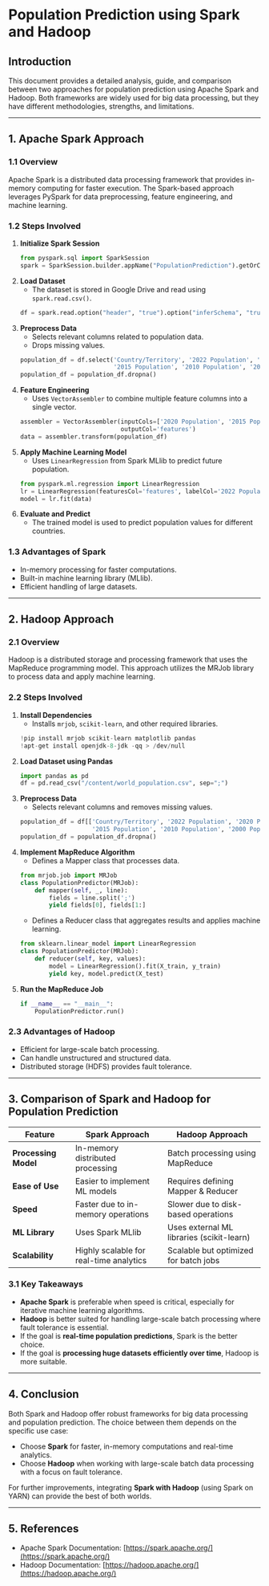 # Population Prediction using Spark and Hadoop

## Introduction
This document provides a detailed analysis, guide, and comparison between two approaches for population prediction using Apache Spark and Hadoop. Both frameworks are widely used for big data processing, but they have different methodologies, strengths, and limitations.

---

## **1. Apache Spark Approach**

### **1.1 Overview**
Apache Spark is a distributed data processing framework that provides in-memory computing for faster execution. The Spark-based approach leverages PySpark for data preprocessing, feature engineering, and machine learning.

### **1.2 Steps Involved**
1. **Initialize Spark Session**
   ```python
   from pyspark.sql import SparkSession
   spark = SparkSession.builder.appName("PopulationPrediction").getOrCreate()
   ```
2. **Load Dataset**
   - The dataset is stored in Google Drive and read using `spark.read.csv()`.
   ```python
   df = spark.read.option("header", "true").option("inferSchema", "true").csv(file_path)
   ```
3. **Preprocess Data**
   - Selects relevant columns related to population data.
   - Drops missing values.
   ```python
   population_df = df.select('Country/Territory', '2022 Population', '2020 Population',
                             '2015 Population', '2010 Population', '2000 Population')
   population_df = population_df.dropna()
   ```
4. **Feature Engineering**
   - Uses `VectorAssembler` to combine multiple feature columns into a single vector.
   ```python
   assembler = VectorAssembler(inputCols=['2020 Population', '2015 Population', '2010 Population', '2000 Population'],
                               outputCol='features')
   data = assembler.transform(population_df)
   ```
5. **Apply Machine Learning Model**
   - Uses `LinearRegression` from Spark MLlib to predict future population.
   ```python
   from pyspark.ml.regression import LinearRegression
   lr = LinearRegression(featuresCol='features', labelCol='2022 Population')
   model = lr.fit(data)
   ```
6. **Evaluate and Predict**
   - The trained model is used to predict population values for different countries.

### **1.3 Advantages of Spark**
- In-memory processing for faster computations.
- Built-in machine learning library (MLlib).
- Efficient handling of large datasets.

---

## **2. Hadoop Approach**

### **2.1 Overview**
Hadoop is a distributed storage and processing framework that uses the MapReduce programming model. This approach utilizes the MRJob library to process data and apply machine learning.

### **2.2 Steps Involved**
1. **Install Dependencies**
   - Installs `mrjob`, `scikit-learn`, and other required libraries.
   ```python
   !pip install mrjob scikit-learn matplotlib pandas
   !apt-get install openjdk-8-jdk -qq > /dev/null
   ```
2. **Load Dataset using Pandas**
   ```python
   import pandas as pd
   df = pd.read_csv("/content/world_population.csv", sep=";")
   ```
3. **Preprocess Data**
   - Selects relevant columns and removes missing values.
   ```python
   population_df = df[['Country/Territory', '2022 Population', '2020 Population',
                       '2015 Population', '2010 Population', '2000 Population']]
   population_df = population_df.dropna()
   ```
4. **Implement MapReduce Algorithm**
   - Defines a Mapper class that processes data.
   ```python
   from mrjob.job import MRJob
   class PopulationPredictor(MRJob):
       def mapper(self, _, line):
           fields = line.split(';')
           yield fields[0], fields[1:]
   ```
   - Defines a Reducer class that aggregates results and applies machine learning.
   ```python
   from sklearn.linear_model import LinearRegression
   class PopulationPredictor(MRJob):
       def reducer(self, key, values):
           model = LinearRegression().fit(X_train, y_train)
           yield key, model.predict(X_test)
   ```
5. **Run the MapReduce Job**
   ```python
   if __name__ == "__main__":
       PopulationPredictor.run()
   ```

### **2.3 Advantages of Hadoop**
- Efficient for large-scale batch processing.
- Can handle unstructured and structured data.
- Distributed storage (HDFS) provides fault tolerance.

---

## **3. Comparison of Spark and Hadoop for Population Prediction**

| Feature             | Spark Approach                         | Hadoop Approach                      |
|---------------------|--------------------------------------|--------------------------------------|
| **Processing Model** | In-memory distributed processing    | Batch processing using MapReduce    |
| **Ease of Use**     | Easier to implement ML models       | Requires defining Mapper & Reducer  |
| **Speed**          | Faster due to in-memory operations  | Slower due to disk-based operations |
| **ML Library**      | Uses Spark MLlib                    | Uses external ML libraries (scikit-learn) |
| **Scalability**    | Highly scalable for real-time analytics | Scalable but optimized for batch jobs |

### **3.1 Key Takeaways**
- **Apache Spark** is preferable when speed is critical, especially for iterative machine learning algorithms.
- **Hadoop** is better suited for handling large-scale batch processing where fault tolerance is essential.
- If the goal is **real-time population predictions**, Spark is the better choice.
- If the goal is **processing huge datasets efficiently over time**, Hadoop is more suitable.

---

## **4. Conclusion**
Both Spark and Hadoop offer robust frameworks for big data processing and population prediction. The choice between them depends on the specific use case:
- Choose **Spark** for faster, in-memory computations and real-time analytics.
- Choose **Hadoop** when working with large-scale batch data processing with a focus on fault tolerance.

For further improvements, integrating **Spark with Hadoop** (using Spark on YARN) can provide the best of both worlds.

---

## **5. References**
- Apache Spark Documentation: [https://spark.apache.org/](https://spark.apache.org/)
- Hadoop Documentation: [https://hadoop.apache.org/](https://hadoop.apache.org/)

